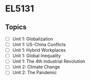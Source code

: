 # EL5131

## Topics
- [ ] Unit 1: Globalization
- [ ] Unit 1: US-China Conflicts
- [ ] Unit 1: Hybrid Workplaces
- [ ] Unit 1: Global Inequality
- [ ] Unit 1: The 4th Industrial Revolution
- [ ] Unit 2: Climate Change
- [ ] Unit 2: The Pandemic
